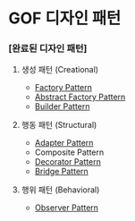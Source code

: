 # GOF 디자인 패턴

### [완료된 디자인 패턴]

1. 생성 패턴 (Creational)
   - [Factory Pattern](https://velog.io/@aios_/%EB%94%94%EC%9E%90%EC%9D%B8-%ED%8C%A8%ED%84%B4-%ED%8C%A9%ED%86%A0%EB%A6%AC-%EB%A9%94%EC%86%8C%EB%93%9C)
   - [Abstract Factory Pattern](https://velog.io/@aios_/%EB%94%94%EC%9E%90%EC%9D%B8-%ED%8C%A8%ED%84%B4-%EC%B6%94%EC%83%81-%ED%8C%A9%ED%86%A0%EB%A6%AC-%EB%A9%94%EC%86%8C%EB%93%9C-%ED%8C%A8%ED%84%B4)
   - [Builder Pattern](https://velog.io/@aios_/%EB%94%94%EC%9E%90%EC%9D%B8%ED%8C%A8%ED%84%B4-%EB%B9%8C%EB%8D%94-%ED%8C%A8%ED%84%B4)


2. 행동 패턴 (Structural)
    - [Adapter Pattern](https://velog.io/@aios_/%EB%94%94%EC%9E%90%EC%9D%B8%ED%8C%A8%ED%84%B4-%EC%96%B4%EB%8C%91%ED%84%B0-%ED%8C%A8%ED%84%B4)
    - Composite Pattern
    - [Decorator Pattern](https://velog.io/@aios_/%EB%8D%B0%EC%BD%94%EB%A0%88%EC%9D%B4%ED%84%B0-%ED%8C%A8%ED%84%B4)
    - [Bridge Pattern](https://velog.io/@aios_/%EB%94%94%EC%9E%90%EC%9D%B8%ED%8C%A8%ED%84%B4-%EB%B8%8C%EB%A6%BF%EC%A7%80-%ED%8C%A8%ED%84%B4)


3. 행위 패턴 (Behavioral)
   - [Observer Pattern](https://velog.io/@aios_/%EC%98%B5%EC%A0%80%EB%B2%84-%ED%8C%A8%ED%84%B4)